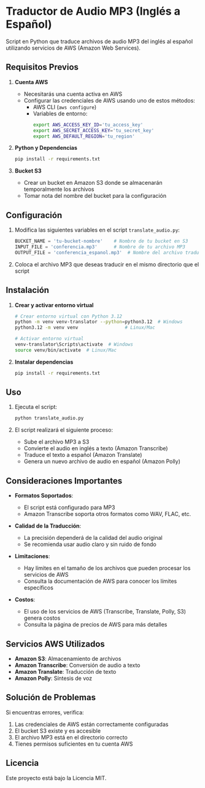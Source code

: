 # Traductor de Audio MP3 (Inglés a Español)

Script en Python que traduce archivos de audio MP3 del inglés al español utilizando servicios de AWS (Amazon Web Services).

## Requisitos Previos

1. **Cuenta AWS**
   - Necesitarás una cuenta activa en AWS
   - Configurar las credenciales de AWS usando uno de estos métodos:
     - AWS CLI (`aws configure`)
     - Variables de entorno:
       ```bash
       export AWS_ACCESS_KEY_ID='tu_access_key'
       export AWS_SECRET_ACCESS_KEY='tu_secret_key'
       export AWS_DEFAULT_REGION='tu_region'
       ```

2. **Python y Dependencias**
   ```bash
   pip install -r requirements.txt
   ```

3. **Bucket S3**
   - Crear un bucket en Amazon S3 donde se almacenarán temporalmente los archivos
   - Tomar nota del nombre del bucket para la configuración

## Configuración

1. Modifica las siguientes variables en el script `translate_audio.py`:
   ```python
   BUCKET_NAME = 'tu-bucket-nombre'    # Nombre de tu bucket en S3
   INPUT_FILE = 'conferencia.mp3'      # Nombre de tu archivo MP3
   OUTPUT_FILE = 'conferencia_espanol.mp3'  # Nombre del archivo traducido
   ```

2. Coloca el archivo MP3 que deseas traducir en el mismo directorio que el script

## Instalación

1. **Crear y activar entorno virtual**
   ```bash
   # Crear entorno virtual con Python 3.12
   python -m venv venv-translator --python=python3.12  # Windows
   python3.12 -m venv venv                 # Linux/Mac

   # Activar entorno virtual
   venv-translator\Scripts\activate  # Windows
   source venv/bin/activate  # Linux/Mac
   ```

2. **Instalar dependencias**
   ```bash
   pip install -r requirements.txt
   ```

## Uso

1. Ejecuta el script:
   ```bash
   python translate_audio.py
   ```

2. El script realizará el siguiente proceso:
   - Sube el archivo MP3 a S3
   - Convierte el audio en inglés a texto (Amazon Transcribe)
   - Traduce el texto a español (Amazon Translate)
   - Genera un nuevo archivo de audio en español (Amazon Polly)

## Consideraciones Importantes

- **Formatos Soportados**: 
  - El script está configurado para MP3
  - Amazon Transcribe soporta otros formatos como WAV, FLAC, etc.

- **Calidad de la Traducción**:
  - La precisión dependerá de la calidad del audio original
  - Se recomienda usar audio claro y sin ruido de fondo

- **Limitaciones**:
  - Hay límites en el tamaño de los archivos que pueden procesar los servicios de AWS
  - Consulta la documentación de AWS para conocer los límites específicos

- **Costos**:
  - El uso de los servicios de AWS (Transcribe, Translate, Polly, S3) genera costos
  - Consulta la página de precios de AWS para más detalles

## Servicios AWS Utilizados

- **Amazon S3**: Almacenamiento de archivos
- **Amazon Transcribe**: Conversión de audio a texto
- **Amazon Translate**: Traducción de texto
- **Amazon Polly**: Síntesis de voz

## Solución de Problemas

Si encuentras errores, verifica:
1. Las credenciales de AWS están correctamente configuradas
2. El bucket S3 existe y es accesible
3. El archivo MP3 está en el directorio correcto
4. Tienes permisos suficientes en tu cuenta AWS

## Licencia

Este proyecto está bajo la Licencia MIT.
